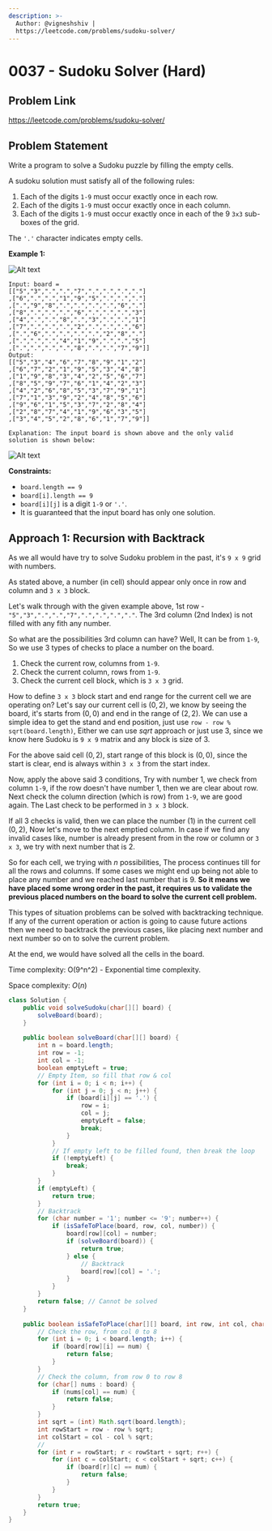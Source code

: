 ```yaml
---
description: >-
  Author: @vigneshshiv |
  https://leetcode.com/problems/sudoku-solver/
---
```


# 0037 - Sudoku Solver (Hard)

## Problem Link

https://leetcode.com/problems/sudoku-solver/

## Problem Statement

Write a program to solve a Sudoku puzzle by filling the empty cells.

A sudoku solution must satisfy all of the following rules:

1. Each of the digits `1-9` must occur exactly once in each row.
2. Each of the digits `1-9` must occur exactly once in each column.
3. Each of the digits `1-9` must occur exactly once in each of the $9$ `3x3` sub-boxes of the grid.

The `'.'` character indicates empty cells.

**Example 1:**

![Alt text](https://upload.wikimedia.org/wikipedia/commons/thumb/f/ff/Sudoku-by-L2G-20050714.svg/250px-Sudoku-by-L2G-20050714.svg.png)

```
Input: board = 
[["5","3",".",".","7",".",".",".","."]
,["6",".",".","1","9","5",".",".","."]
,[".","9","8",".",".",".",".","6","."]
,["8",".",".",".","6",".",".",".","3"]
,["4",".",".","8",".","3",".",".","1"]
,["7",".",".",".","2",".",".",".","6"]
,[".","6",".",".",".",".","2","8","."]
,[".",".",".","4","1","9",".",".","5"]
,[".",".",".",".","8",".",".","7","9"]]
Output: 
[["5","3","4","6","7","8","9","1","2"]
,["6","7","2","1","9","5","3","4","8"]
,["1","9","8","3","4","2","5","6","7"]
,["8","5","9","7","6","1","4","2","3"]
,["4","2","6","8","5","3","7","9","1"]
,["7","1","3","9","2","4","8","5","6"]
,["9","6","1","5","3","7","2","8","4"]
,["2","8","7","4","1","9","6","3","5"]
,["3","4","5","2","8","6","1","7","9"]]

Explanation: The input board is shown above and the only valid solution is shown below:

```

![Alt text](https://upload.wikimedia.org/wikipedia/commons/thumb/3/31/Sudoku-by-L2G-20050714_solution.svg/250px-Sudoku-by-L2G-20050714_solution.svg.png)


**Constraints:**

* `board.length == 9`
* `board[i].length == 9`
* `board[i][j]` is a digit `1-9` or `'.'`.
* It is guaranteed that the input board has only one solution.

## Approach 1: Recursion with Backtrack

As we all would have try to solve Sudoku problem in the past, it's `9 x 9` grid with numbers. 

As stated above, a number (in cell) should appear only once in row and column and `3 x 3` block. 

Let's walk through with the given example above, 1st row - `"5","3",".",".","7",".",".",".","."`. The 3rd column (2nd Index) is not filled with any fith any number. 

So what are the possibilities 3rd column can have? Well, It can be from `1-9`, So we use 3 types of checks to place a number on the board. 

1. Check the current row, columns from `1-9`.
2. Check the current column, rows from `1-9`.
3. Check the current cell block, which is `3 x 3` grid.

How to define `3 x 3` block start and end range for the current cell we are operating on? Let's say our current cell is $(0, 2)$, we know by seeing the board, it's starts from $(0, 0)$ and end in the range of $(2, 2)$. We can use a simple idea to get the stand and end position, just use `row - row % sqrt(board.length)`, Either we can use $sqrt$ approach or just use 3, since we know here Sudoku is `9 x 9` matrix and any block is size of 3. 

For the above said cell $(0, 2)$, start range of this block is $(0, 0)$, since the start is clear, end is always within `3 x 3` from the start index. 

Now, apply the above said 3 conditions, Try with number $1$, we check from column `1-9`, if the row doesn't have number $1$, then we are clear about row. Next check the column direction (which is row) from `1-9`, we are good again. The Last check to be performed in `3 x 3` block. 

If all $3$ checks is valid, then we can place the number ($1$) in the current cell $(0, 2)$, Now let's move to the next emptied column. In case if we find any invalid cases like, number is already present from in the row or column or `3 x 3`, we try with next number that is $2$. 

So for each cell, we trying with $n$ possibilities, The process continues till for all the rows and columns. If some cases we might end up being not able to place any number and we reached last number that is $9$. **So it means we have placed some wrong order in the past, it requires us to validate the previous placed numbers on the board to solve the current cell problem.** 

This types of situation problems can be solved with backtracking technique. If any of the current operation or action is going to cause future actions then we need to backtrack the previous cases, like placing next number and next number so on to solve the current problem. 

At the end, we would have solved all the cells in the board. 

Time complexity: O(9^n^2) - Exponential time complexity. 

Space complexity: $O(n)$

<Tabs>
<TabItem value="java" label="Java">
<SolutionAuthor name="@vigneshshiv"/>

```java
class Solution {
    public void solveSudoku(char[][] board) {
        solveBoard(board);
    }
    
    public boolean solveBoard(char[][] board) {
        int n = board.length;
        int row = -1;
        int col = -1;
        boolean emptyLeft = true;
        // Empty Item, so fill that row & col
        for (int i = 0; i < n; i++) {
            for (int j = 0; j < n; j++) {
                if (board[i][j] == '.') {
                    row = i;
                    col = j;
                    emptyLeft = false;
                    break;
                }
            }
            // If empty left to be filled found, then break the loop
            if (!emptyLeft) {
                break;
            }
        }
        if (emptyLeft) {
            return true;
        }
        // Backtrack
        for (char number = '1'; number <= '9'; number++) {
            if (isSafeToPlace(board, row, col, number)) {
                board[row][col] = number;
                if (solveBoard(board)) {
                    return true;
                } else {
                    // Backtrack
                    board[row][col] = '.';
                }
            }
        }
        return false; // Cannot be solved
    }
    
    public boolean isSafeToPlace(char[][] board, int row, int col, char num) {
        // Check the row, from col 0 to 8
        for (int i = 0; i < board.length; i++) {
            if (board[row][i] == num) {
                return false;
            }
        }
        // Check the column, from row 0 to row 8
        for (char[] nums : board) {
            if (nums[col] == num) {
                return false;
            }
        }
        int sqrt = (int) Math.sqrt(board.length);
        int rowStart = row - row % sqrt;
        int colStart = col - col % sqrt;
        //
        for (int r = rowStart; r < rowStart + sqrt; r++) {
            for (int c = colStart; c < colStart + sqrt; c++) {
                if (board[r][c] == num) {
                    return false;
                }
            }
        }
        return true;
    }
}
```

</TabItem>
</Tabs>
